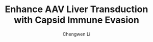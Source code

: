 ---
author: Chengwen Li
funder: National Institutes of Health (US)
layout: grant
link:
- https://www.niaid.nih.gov/sites/default/files/R01_Li_Sample_Application.pdf
- https://www.niaid.nih.gov/sites/default/files/R01_Li_Summary_Statement.pdf
link_name:
- Proposal
- Summary Statement
program: R01
status: funded
title: Enhance AAV Liver Transduction with Capsid Immune Evasion
year: 2015
---
